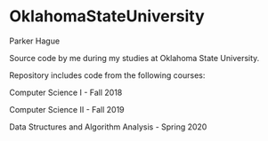 # OklahomaStateUniversity

Parker Hague

Source code by me during my studies at Oklahoma State University.

Repository includes code from the following courses:

Computer Science I - Fall 2018

Computer Science II - Fall 2019

Data Structures and Algorithm Analysis - Spring 2020